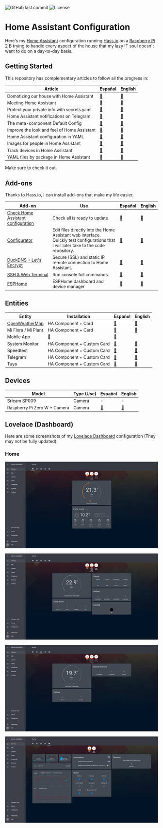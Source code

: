 ![GitHub last commit](https://img.shields.io/github/last-commit/danimart1991/home-assistant-config)
![License](https://img.shields.io/github/license/danimart1991/home-assistant-config.svg)

# Home Assistant Configuration

Here's my [Home Assistant](https://home-assistant.io/) configuration running [Hass.io](https://www.home-assistant.io/hassio/) on a [Raspberry Pi 2 B](https://www.raspberrypi.org/products/raspberry-pi-2-model-b/) trying to handle every aspect of the house that my lazy IT soul doesn't want to do on a day-to-day basis.

## Getting Started

This repository has complementary articles to follow all the progress in:

| Article | Español | English |
| --- | --- | --- |
| Domotizing our house with Home Assistant | [🔗](https://www.nocountryforgeeks.com/domotizando-nuestra-casa-con-home-assistant/) | [🔗](https://www.danielmartingonzalez.com/en/domotizing-our-house-with-home-assistant/) |
| Meeting Home Assistant | [🔗](https://www.danielmartingonzalez.com/es/conociendo-home-assistant/) | [🔗](https://www.danielmartingonzalez.com/en/meeting-home-assistant/) |
| Protect your private info with secrets.yaml | [🔗](https://www.danielmartingonzalez.com/es/protege-tu-informacion-privada-con-secrets-yaml/) | [🔗](https://www.danielmartingonzalez.com/en/protect-your-private-info-with-secrets-yaml/) |
| Home Assistant notifications on Telegram | [🔗](https://www.danielmartingonzalez.com/es/notificaciones-de-home-assistant-en-telegram/) | [🔗](https://www.danielmartingonzalez.com/en/home-assistant-notifications-on-telegram/) |
| The meta-component Default Config | [🔗](https://www.danielmartingonzalez.com/es/el-meta-componente-default-config/) | [🔗](https://www.danielmartingonzalez.com/en/the-meta-component-default-config/) |
| Improve the look and feel of Home Assistant | [🔗](https://www.danielmartingonzalez.com/es/mejorar-aspecto-de-home-assistant/) | [🔗](https://www.danielmartingonzalez.com/en/improve-the-look-and-feel-of-home-assistant/) |
| Home Assistant configuration in YAML | [🔗](https://www.danielmartingonzalez.com/es/configuracion-de-home-assistant-en-yaml/) | [🔗](https://www.danielmartingonzalez.com/en/home-assistant-configuration-in-yaml/) |
| Images for people in Home Assistant | [🔗](https://www.danielmartingonzalez.com/es/imagenes-para-personas-en-home-assistant/) | [🔗](https://www.danielmartingonzalez.com/en/images-for-people-in-home-assistant/) |
| Track devices in Home Assistant | [🔗](https://www.danielmartingonzalez.com/es/seguimiento-de-dispositivos-en-home-assistant/) | [🔗](https://www.danielmartingonzalez.com/en/track-devices-in-home-assistant/) |
| YAML files by package in Home Assistant | [🔗](https://www.danielmartingonzalez.com/es/archivos-yaml-por-paquetes-en-home-assistant/) | [🔗](https://www.danielmartingonzalez.com/en/yaml-files-by-package-in-home-assistant/) |
  
Make sure to check it out.

## Add-ons

Thanks to Hass.io, I can install add-ons that make my life easier.

| Add-on | Use | Español | English |
| --- | --- | --- | --- |
| [Check Home Assistant configuration](https://github.com/home-assistant/hassio-addons/tree/master/check_config) | Check all is ready to update | [🔗](https://www.danielmartingonzalez.com/es/conociendo-home-assistant/#instalando-nuestro-primer-add-on) | [🔗](https://www.danielmartingonzalez.com/en/meeting-home-assistant/#installing-our-first-add-on) |
| [Configurator](https://www.home-assistant.io/addons/configurator) | Edit files directly into the Home Assistant web interface. <br/> Quickly test configurations that I will later take to the code repository. | [🔗](https://www.danielmartingonzalez.com/es/configura-home-assistant-editando-sus-archivos/) | [🔗](https://www.danielmartingonzalez.com/en/configure-home-assistant-editing-its-files/) |
| [DuckDNS + Let's Encrypt](https://www.home-assistant.io/addons/duckdns/) | Secure (SSL) and static IP remote connection to Home Assistant. | [🔗](https://www.danielmartingonzalez.com/es/controla-tu-casa-desde-cualquier-sitio-con-duckdns/) | [🔗](https://www.danielmartingonzalez.com/en/control-your-home-from-anywhere-with-duckdns/) |
| [SSH & Web Terminal](https://github.com/hassio-addons/addon-ssh) | Run console full commands. | [🔗](https://www.danielmartingonzalez.com/es/ssh-y-terminal-web-en-hassio/) | [🔗](https://www.danielmartingonzalez.com/en/ssh-and-web-terminal-in-hassio/) |
| [ESPHome](https://github.com/esphome/hassio) | ESPHome dashboard and device manager | [🔗](https://www.danielmartingonzalez.com/es/crea-tus-propios-dispositivos-inteligentes-con-esphome/) | [🔗](https://www.danielmartingonzalez.com/en/make-your-own-smart-devices-with-esphome/) |

## Entities

| Entity | Installation | Español | English |
| --- | --- | --- | --- |
| [OpenWeatherMap](https://openweathermap.org/) | HA Component + Card | [🔗](https://www.danielmartingonzalez.com/es/configura-home-assistant-editando-sus-archivos/#usando-configurator) | [🔗](https://www.danielmartingonzalez.com/en/configure-home-assistant-editing-its-files/#using-configurator) |
| Mi Flora / Mi Plant | HA Component + Card | [🔗](https://www.danielmartingonzalez.com/es/cuidando-tus-plantas-con-mi-flora-y-home-assistant/) | [🔗](https://www.danielmartingonzalez.com/en/caring-your-plants-with-mi-flora-and-home-assistant/) |
| Mobile App | [🔗](https://www.danielmartingonzalez.com/es/seguimiento-de-dispositivos-en-home-assistant/#mobile-app) | [🔗](https://www.danielmartingonzalez.com/en/track-devices-in-home-assistant/#mobile-app) |
| System Monitor | HA Component + Custom Card | [🔗](https://www.danielmartingonzalez.com/es/supervisando-un-servidor-home-assistant/) | [🔗](https://www.danielmartingonzalez.com/en/monitoring-a-home-assistant-server/) |
| Speedtest | HA Component + Custom Card | [🔗](https://www.danielmartingonzalez.com/es/supervisando-un-servidor-home-assistant/) | [🔗](https://www.danielmartingonzalez.com/en/monitoring-a-home-assistant-server/) |
| Telegram | HA Component + Custom Card | [🔗](https://www.danielmartingonzalez.com/es/notificaciones-de-home-assistant-en-telegram/) | [🔗](https://www.danielmartingonzalez.com/en/home-assistant-notifications-on-telegram/) |
| Tuya | HA Component + Custom Card | [🔗](https://www.danielmartingonzalez.com/es/controlar-dispositivos-inteligentes-desde-tuya-smart-life/) | [🔗](https://www.danielmartingonzalez.com/en/control-smart-devices-with-tuya-smart-life/) |

## Devices

| Model | Type (Use) | Español | English |
| --- | --- | --- | --- |
| Sricam SP009 | Camera | - | - |
| Raspberry Pi Zero W + Camera | Camera | [🔗](https://www.nocountryforgeeks.com/camara-de-seguridad-con-rasberry-pi/) | [🔗](https://www.danielmartingonzalez.com/en/security-camera-with-raspberry-pi/) |

## Lovelace (Dashboard)

Here are some screenshots of my [Lovelace Dashboard](https://www.home-assistant.io/lovelace/) configuration (They may not be fully updated).

### Home

![Dashboard Home Tab](/docs/images/screenshot_view_00.jpg)

![Dashboard Ground Floor Tab](/docs/images/screenshot_view_01.jpg)

![Dashboard First Floor Tab](/docs/images/screenshot_view_02.jpg)

![Dashboard System Tab](/docs/images/screenshot_view_03.jpg)
